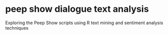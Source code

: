 # peep show dialogue text analysis
 Exploring the Peep Show scripts using R text mining and sentiment analysis techniques
